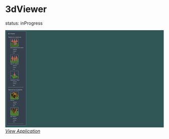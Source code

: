 
# 3dViewer

status: inProgress

![pic](https://github.com/fire888/3dViewer/blob/master/screenshot.png)  
[*View Application*](http://js.otrisovano.ru/tests/180816Viewer/master/)